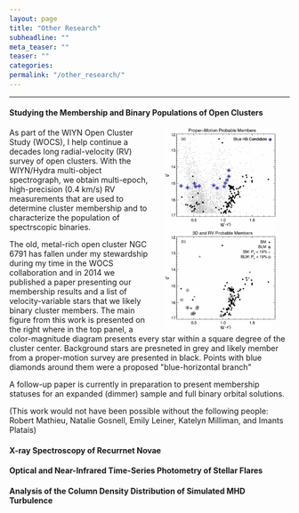 ```yaml
---
layout: page
title: "Other Research"
subheadline: ""
meta_teaser: ""
teaser: ""
categories:
permalink: "/other_research/"
---
```

<hr>

#### <a name='wocs'>Studying the Membership and Binary Populations of Open Clusters</a>
<img src="/local_files/NGC6791_CMD.jpg" width="200" ALIGN="right" HSPACE="25" />
As part of the WIYN Open Cluster Study (WOCS), I help continue a decades long radial-velocity (RV) survey of open clusters. With the WIYN/Hydra multi-object spectrograph, we obtain multi-epoch, high-precision (0.4 km/s) RV measurements that are used to determine cluster membership and to characterize the population of spectrscopic binaries. 

The old, metal-rich open cluster NGC 6791 has fallen under my stewardship during my time in the WOCS collaboration and in 2014 we published a paper presenting our membership results and a list of velocity-variable stars that we likely binary cluster members. The main figure from this work is presented on the right where in the top panel, a color-magnitude diagram presents every star within a square degree of the cluster center. Background stars are presneted in grey and likely member from a proper-motion survey are presented in black. Points with blue diamonds around them were a proposed "blue-horizontal branch" 



A follow-up paper is currently in preparation to present membership statuses for an expanded (dimmer) sample and full binary orbital solutions. 

(This work would not have been possible without the following people: Robert Mathieu, Natalie Gosnell, Emily Leiner, Katelyn Milliman, and Imants Platais)

#### <a name='xspec'>X-ray Spectroscopy of Recurrnet Novae</a>

#### <a name='flares'>Optical and Near-Infrared Time-Series Photometry of Stellar Flares</a>

#### <a name='tsallis'>Analysis of the Column Density Distribution of Simulated MHD Turbulence</a>
